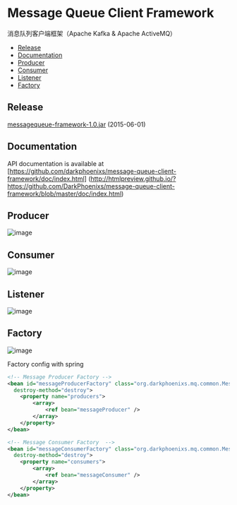 Message Queue Client Framework
==============================

  消息队列客户端框架（Apache Kafka &amp; Apache ActiveMQ）
  * [Release](#release)
  * [Documentation](#documentation)
  * [Producer](#producer)
  * [Consumer](#consumer)
  * [Listener](#listener)
  * [Factory](#factory)

## Release

[messagequeue-framework-1.0.jar](https://github.com/DarkPhoenixs/message-queue-client-framework/blob/master/release/messagequeue-framework-1.0.jar?raw=true) (2015-06-01) 

## Documentation

API documentation is available at [https://github.com/darkphoenixs/message-queue-client-framework/doc/index.html] (http://htmlpreview.github.io/?https://github.com/DarkPhoenixs/message-queue-client-framework/blob/master/doc/index.html)

## Producer

![image](https://raw.githubusercontent.com/DarkPhoenixs/message-queue-client-framework/master/uml/producer.jpg)

## Consumer

![image](https://raw.githubusercontent.com/DarkPhoenixs/message-queue-client-framework/master/uml/consumer.jpg)

## Listener

![image](https://raw.githubusercontent.com/DarkPhoenixs/message-queue-client-framework/master/uml/listener.jpg)

## Factory

![image](https://raw.githubusercontent.com/DarkPhoenixs/message-queue-client-framework/master/uml/factory.jpg)

Factory config with spring
```xml
<!-- Message Producer Factory -->
<bean id="messageProducerFactory" class="org.darkphoenixs.mq.common.MessageProducerFactory" 
  destroy-method="destroy">
    <property name="producers"> 
        <array> 
            <ref bean="messageProducer" /> 
        </array> 
    </property> 
</bean> 

<!-- Message Consumer Factory  -->
<bean id="messageConsumerFactory" class="org.darkphoenixs.mq.common.MessageConsumerFactory" 
  destroy-method="destroy">
    <property name="consumers"> 
        <array> 
            <ref bean="messageConsumer" /> 
        </array>
    </property> 
</bean>
```
